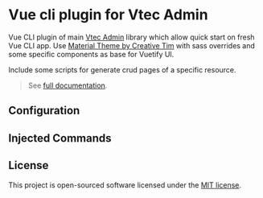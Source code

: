 # Vue cli plugin for Vtec Admin

Vue CLI plugin of main [Vtec Admin](../admin) library which allow quick start on fresh Vue CLI app. Use [Material Theme by Creative Tim](https://github.com/creativetimofficial/vuetify-material-dashboard) with sass overrides and some specific components as base for Vuetify UI.

Include some scripts for generate crud pages of a specific resource.

> See [full documentation](https://vtec.okami101.io).

## Configuration

## Injected Commands

## License

This project is open-sourced software licensed under the [MIT license](https://adr1enbe4udou1n.mit-license.org).

